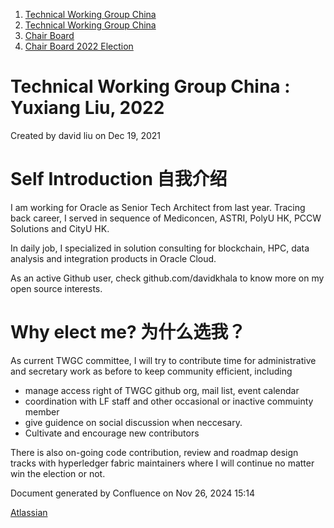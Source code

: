 1. [Technical Working Group China](index.html)
2. [Technical Working Group China](Technical-Working-Group-China_22151170.html)
3. [Chair Board](Chair-Board_22151248.html)
4. [Chair Board 2022 Election](Chair-Board-2022-Election_22153149.html)

# Technical Working Group China : Yuxiang Liu, 2022

Created by david liu on Dec 19, 2021

# Self Introduction 自我介绍

I am working for Oracle as Senior Tech Architect from last year. Tracing back career, I served in sequence of Mediconcen, ASTRI, PolyU HK, PCCW Solutions and CityU HK. 

In daily job, I specialized in solution consulting for blockchain, HPC, data analysis and integration products in Oracle Cloud.

As an active Github user, check github.com/davidkhala to know more on my open source interests.

# Why elect me? 为什么选我？

As current TWGC committee, I will try to contribute time for administrative and secretary work as before to keep community efficient, including

- manage access right of TWGC github org, mail list, event calendar
- coordination with LF staff and other occasional or inactive commuinty member
- give guidence on social discussion when neccesary.
- Cultivate and encourage new contributors

There is also on-going code contribution, review and roadmap design tracks with hyperledger fabric maintainers where I will continue no matter win the election or not. 

Document generated by Confluence on Nov 26, 2024 15:14

[Atlassian](http://www.atlassian.com/)
